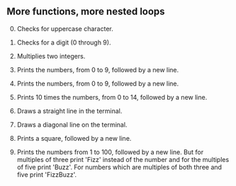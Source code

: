 ## More functions, more nested loops
0. Checks for uppercase character.

1. Checks for a digit (0 through 9).

2. Multiplies two integers.

3. Prints the numbers, from 0 to 9, followed by a new line.

4. Prints the numbers, from 0 to 9, followed by a new line.

5. Prints 10 times the numbers, from 0 to 14, followed by a new line.

6. Draws a straight line in the terminal.

7. Draws a diagonal line on the terminal.

8. Prints a square, followed by a new line.

9. Prints the numbers from 1 to 100, followed by a new line. But for multiples of three print 'Fizz' instead of the number and for the multiples of five print 'Buzz'. For numbers which are multiples of both three and five print 'FizzBuzz'.
